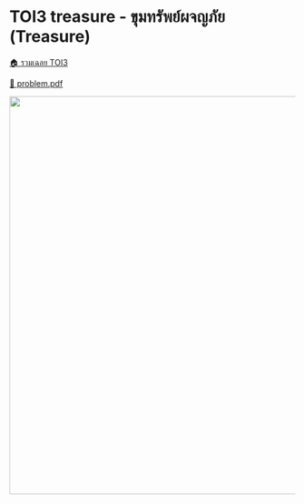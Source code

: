 <!-- @codegen_problem begin -->
# TOI3 treasure - ขุมทรัพย์ผจญภัย (Treasure)

[🏠 รวมเฉลย TOI3](../)

[💎 problem.pdf](./toi3_treasure.pdf)

<img width="700" src="https://github.com/krist7599555/toi/assets/19445033/80c80822-7583-4bcd-a705-dae3eacdee85" />
<!-- @codegen_problem end -->
